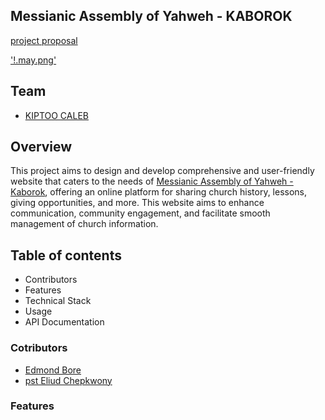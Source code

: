 ## Messianic Assembly of Yahweh - KABOROK

[project proposal](https://docs.google.com/document/d/1_ahp2PNbXBPoqhBHc8nvaHfmP5c3ARM2KYK3Sg5v3lQ/edit?tab=t.0)


['!.may.png']()


## Team
- [KIPTOO CALEB](https://github.com/kiptoobarchok)

## Overview

This project aims to design and develop comprehensive and user-friendly website that caters to the needs of [Messianic Assembly of Yahweh - Kaborok](), offering an online platform for sharing church history, lessons, giving opportunities, and more. This website aims to enhance communication, community engagement, and facilitate smooth management of church information.

## Table of contents
- Contributors
- Features
- Technical Stack
- Usage
- API Documentation

### Cotributors
- [Edmond Bore]()
- [pst Eliud Chepkwony](https://wa.me/+254720879114)


### Features


